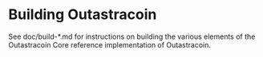 Building Outastracoin
================

See doc/build-*.md for instructions on building the various
elements of the Outastracoin Core reference implementation of Outastracoin.
